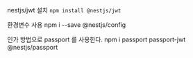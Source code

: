 
nestjs/jwt 설치 
`npm install @nestjs/jwt`

환경변수 사용
npm i --save @nestjs/config

인가 방법으로 passport 를 사용한다.
npm i passport passport-jwt @nestjs/passport